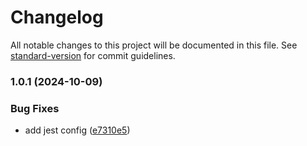 # Changelog

All notable changes to this project will be documented in this file. See [standard-version](https://github.com/conventional-changelog/standard-version) for commit guidelines.

### 1.0.1 (2024-10-09)


### Bug Fixes

* add jest config ([e7310e5](https://github.com/oleg-koval/deepFlex/commit/e7310e5d37dccc8b0f4b99daaba7b37127dab314))
